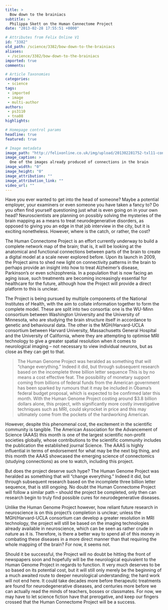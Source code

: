 ```yaml
---
title: >
  Bow down to the brainiacs
subtitle: >
  Philippa Skett on the Human Connectome Project
date: "2013-02-28 17:55:51 +0000"

# Attributes from Felix Online V1
id: "3382"
old_path: /science/3382/bow-down-to-the-brainiacs
aliases:
 - /science/3382/bow-down-to-the-brainiacs
imported: true
comments:

# Article Taxonomies
categories:
 - science
tags:
 - imported
 - image
 - multi-author
authors:
 - ps3110
 - tna08
highlights:

# Homepage control params
headline: true
featured: true

# Image metadata
image_path: "http://felixonline.co.uk/img/upload/201302281752-txl11-connectome2.jpg"
image_caption: >
  One of the images already produced of connections in the brain
image_width: "0"
image_height: "0"
image_attribution: ""
image_attribution_link: ""
video_url: ""
---
```


Have you ever wanted to get into the head of someone? Maybe a potential employer, your examiners or even someone you have taken a fancy to? Do you often find yourself questioning just what is even going on in your own head? Neuroscientists are planning on possibly solving the mysteries of the brain mapping as a means to treat neurodegenerative disorders, as opposed to giving you an edge in that job interview in the city, but it is exciting nonetheless. However, where is the catch, or rather, the cost?

The Human Connectome Project is an effort currently underway to build a complete network map of the brain; that is, it will be looking at the anatomical and functional connections between parts of the brain to create a digital model at a scale never explored before. Upon its launch in 2009, the Project aims to shed new light on connectivity patterns in the brain to perhaps provide an insight into how to treat Alzheimer’s disease, Parkinson’s or even schizophrenia. In a population that is now facing an aging issue, such treatments are becoming increasingly essential for healthcare for the future, although how the Project will provide a direct platform to this is unclear.

The Project is being pursued by multiple components of the National Institutes of Health, with the aim to collate information together to form the complete model. These are split into two consortia: one is the WU-Minn consortium between Washington University and the University of Minnesota, who are studying the brain structure itself in accordance to genetic and behavioural data. The other is the MGH/Harvard-UCLA consortium between Harvard University, Massachusetts General Hospital and the University of California, where they are attempting to optimise MRI technology to give a greater spatial resolution when it comes to neurological imaging – not necessary to view individual neurons, but as close as they can get to that.
> The Human Genome Project was heralded as something that will “change everything.” Indeed it did, but through subsequent research based on the incomplete three billion letter sequence
This is by no means a cost effective feat. The possibility of monetary support coming from billions of federal funds from the American government has been sparked by rumours that it may be included in Obama’s federal budget proposal, which is expected to be confirmed later this month. With the Human Genome Project costing around $3.8 billion dollars alone, this project, with significantly more costly investigative techniques such as MRI, could skyrocket in price and this may ultimately come from the pockets of the hardworking American.

However, despite this phenomenal cost, the excitement in the scientific community is tangible. The American Association for the Advancement of Science (AAAS) this month is one of the largest scientific non-profit societies globally, whose contributions to the scientific community includes the publication the established journal Science. The AAAS is highly influential in terms of endorsement for what may be the next big thing, and this month the AAAS showcased the emerging science of connectomics (studying connections) as one to watch, including this project.

But does the project deserve such hype? The Human Genome Project was heralded as something that will “change everything.” Indeed it did, but through subsequent research based on the incomplete three billion letter sequence, that is still ongoing. No doubt the Human Connectome Project will follow a similar path – should the project be completed, only then can research begin to truly find possible cures for neurodegenerative diseases.

Unlike the Human Genome Project however, how reliant future research in neuroscience is on this project’s completion is unclear; unless the MGH/Harvard-UCLA consortium can develop a greater resolution in MRI technology, the project will still be based on the imaging technologies already available in neuroscience, which can be seen as rather crude in nature as it is. Therefore, is there a better way to spend all of this money in combating these diseases in a more direct manner than that requiring the whole mapping of the brain? For now, it seems not.

Should it be successful, the Project will no doubt be hitting the front of newspapers soon and hopefully will be the neurological equivalent to the Human Genome Project in regards to function. It very much deserves to be so based on its potential cost, but it will still only merely be the beginning of a much awaited route to deeper neurological understanding; the hard work will not end here. It could take decades more before therapeutic treatments are found for neurodegenerative diseases, and centuries more before we can actually read the minds of teachers, bosses or classmates. For now, we may have to let science fiction have that prerogative, and keep our fingers crossed that the Human Connectome Project will be a success.

